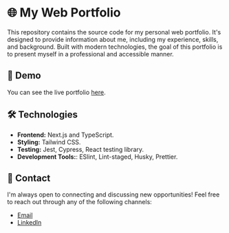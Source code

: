 # 🌐 My Web Portfolio

This repository contains the source code for my personal web portfolio. It's designed to provide information about me, including my experience, skills, and background. Built with modern technologies, the goal of this portfolio is to present myself in a professional and accessible manner.

## 🚀 Demo

You can see the live portfolio [here](https://portfolio-naranjo-f.vercel.app/).

## 🛠️ Technologies

- **Frontend:** Next.js and TypeScript.
- **Styling:** Tailwind CSS.
- **Testing:** Jest, Cypress, React testing library.
- **Development Tools:**: ESlint, Lint-staged, Husky, Prettier.

## 📧 Contact

I'm always open to connecting and discussing new opportunities! Feel free to reach out through any of the following channels:

- [Email](mailto:facundo.naranjo00@gmail.com)
- [LinkedIn](https://www.linkedin.com/in/naranjofacundo/)


